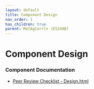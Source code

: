 ```yaml
---
layout: default
title: Component Design
nav_order: 1
has_children: true
parent: MotAgCorrln (ES249B)
---
```

# Component Design
### Component Documentation

- [Peer Review Checklist - Design.html](Doc/Peer%20Review%20Checklist%20-%20Design.html)

